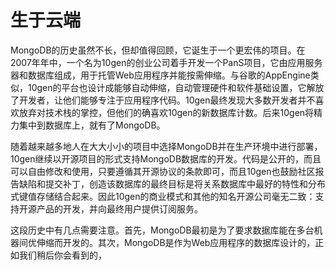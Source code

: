 # 生于云端

MongoDB的历史虽然不长，但却值得回顾，它诞生于一个更宏伟的项目。在2007年年中，一个名为10gen的创业公司着手开发一个PanS项目，它由应用服务器和数据库组成，用于托管Web应用程序并能按需伸缩。与谷歌的AppEngine类似，10gen的平台也设计成能够自动伸缩，自动管理硬件和软件基础设置，它解放了开发者，让他们能够专注于应用程序代码。10gen最终发现大多数开发者并不喜欢放弃对技术栈的掌控，但他们的确喜欢10gen的新数据库计数。后来10gen将精力集中到数据库上，就有了MongoDB。

随着越来越多地人在大大小小的项目中选择MongoDB并在生产环境中进行部署，10gen继续以开源项目的形式支持MongoDB数据库的开发。代码是公开的，而且可以自由修改和使用，只要遵循其开源协议的条款即可，而且10gen也鼓励社区报告缺陷和提交补丁，创造该数据库的最终目标是将关系数据库中最好的特性和分布式键值存储结合起来。因此10gen的商业模式和其他的知名开源公司毫无二致：支持开源产品的开发，并向最终用户提供订阅服务。

这段历史中有几点需要注意。首先，MongoDB最初是为了要求数据库能在多台机器间优伸缩而开发的。其次，MongoDB是作为Web应用程序的数据库设计的，正如我们稍后你会看到的，


